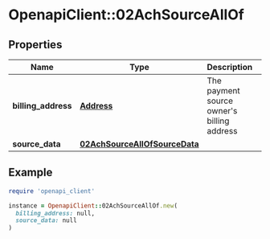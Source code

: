 # OpenapiClient::02AchSourceAllOf

## Properties

| Name | Type | Description | Notes |
| ---- | ---- | ----------- | ----- |
| **billing_address** | [**Address**](Address.md) | The payment source owner&#39;s billing address | [optional] |
| **source_data** | [**02AchSourceAllOfSourceData**](02AchSourceAllOfSourceData.md) |  | [optional] |

## Example

```ruby
require 'openapi_client'

instance = OpenapiClient::02AchSourceAllOf.new(
  billing_address: null,
  source_data: null
)
```

